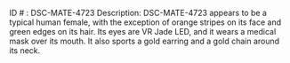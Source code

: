 ID # : DSC-MATE-4723
Description: DSC-MATE-4723 appears to be a typical human female, with the exception of orange stripes on its face and green edges on its hair. Its eyes are VR Jade LED, and it wears a medical mask over its mouth. It also sports a gold earring and a gold chain around its neck.